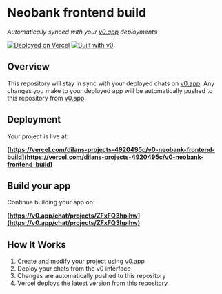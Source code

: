 # Neobank frontend build

*Automatically synced with your [v0.app](https://v0.app) deployments*

[![Deployed on Vercel](https://img.shields.io/badge/Deployed%20on-Vercel-black?style=for-the-badge&logo=vercel)](https://vercel.com/dilans-projects-4920495c/v0-neobank-frontend-build)
[![Built with v0](https://img.shields.io/badge/Built%20with-v0.app-black?style=for-the-badge)](https://v0.app/chat/projects/ZFxFQ3hpihw)

## Overview

This repository will stay in sync with your deployed chats on [v0.app](https://v0.app).
Any changes you make to your deployed app will be automatically pushed to this repository from [v0.app](https://v0.app).

## Deployment

Your project is live at:

**[https://vercel.com/dilans-projects-4920495c/v0-neobank-frontend-build](https://vercel.com/dilans-projects-4920495c/v0-neobank-frontend-build)**

## Build your app

Continue building your app on:

**[https://v0.app/chat/projects/ZFxFQ3hpihw](https://v0.app/chat/projects/ZFxFQ3hpihw)**

## How It Works

1. Create and modify your project using [v0.app](https://v0.app)
2. Deploy your chats from the v0 interface
3. Changes are automatically pushed to this repository
4. Vercel deploys the latest version from this repository
